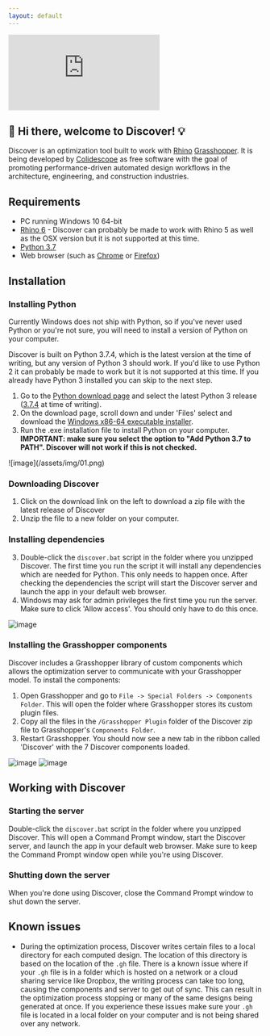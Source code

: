 ```yaml
---
layout: default
---
```

<div class="resp-container"><iframe class="resp-iframe" src="https://www.youtube.com/embed/tazRo4mMBm4" frameborder="0" allow="accelerometer; autoplay; encrypted-media; gyroscope; picture-in-picture" allowfullscreen></iframe></div>

## 👋 Hi there, welcome to Discover! 💡

Discover is an optimization tool built to work with [Rhino](https://rhino3d.com) [Grasshopper](http://grasshopper3d.com). It is being developed by [Colidescope](https://colidescope.com/) as free software with the goal of promoting performance-driven automated design workflows in the architecture, engineering, and construction industries.

## Requirements

- PC running Windows 10 64-bit
- [Rhino 6](https://www.rhino3d.com/download) - Discover can probably be made to work with Rhino 5 as well as the OSX version but it is not supported at this time.
- [Python 3.7](https://www.python.org/downloads/windows/)
- Web browser (such as [Chrome](https://www.google.com/chrome/b/) or [Firefox](https://www.mozilla.org/en-US/firefox/new/))

## Installation

### Installing Python

Currently Windows does not ship with Python, so if you've never used Python or you're not sure, you will need to install a version of Python on your computer. 

Discover is built on Python 3.7.4, which is the latest version at the time of writing, but any version of Python 3 should work. If you'd like to use Python 2 it can probably be made to work but it is not supported at this time. If you already have Python 3 installed you can skip to the next step.

1. Go to the [Python download page](https://www.python.org/downloads/windows/) and select the latest Python 3 release ([3.7.4](https://www.python.org/downloads/release/python-374/) at time of writing).
2. On the download page, scroll down and under 'Files' select and download the [Windows x86-64 executable installer](https://www.python.org/ftp/python/3.7.4/python-3.7.4-amd64.exe). 
3. Run the .exe installation file to install Python on your computer. **IMPORTANT: make sure you select the option to "Add Python 3.7 to PATH". Discover will not work if this is not checked.**

<div class="shadow-box">
![image](/assets/img/01.png)
</div>
 
### Downloading Discover

1. Click on the download link on the left to download a zip file with the latest release of Discover
2. Unzip the file to a new folder on your computer.

### Installing dependencies

3. Double-click the `discover.bat` script in the folder where you unzipped Discover. The first time you run the script it will install any dependencies which are needed for Python. This only needs to happen once. After checking the dependencies the script will start the Discover server and launch the app in your default web browser.
4. Windows may ask for admin privileges the first time you run the server. Make sure to click 'Allow access'. You should only have to do this once.

![image](/assets/img/02.png)

### Installing the Grasshopper components

Discover includes a Grasshopper library of custom components which allows the optimization server to communicate with your Grasshopper model. To install the components:

1. Open Grasshopper and go to `File -> Special Folders -> Components Folder`. This will open the folder where Grasshopper stores its custom plugin files.
2. Copy all the files in the `/Grasshopper Plugin` folder of the Discover zip file to Grasshopper's `Components Folder`. 
3. Restart Grasshopper. You should now see a new tab in the ribbon called 'Discover' with the 7 Discover components loaded.

![image](/assets/img/03.png)
![image](/assets/img/04.png)

## Working with Discover

### Starting the server

Double-click the `discover.bat` script in the folder where you unzipped Discover. This will open a Command Prompt window, start the Discover server, and launch the app in your default web browser. Make sure to keep the Command Prompt window open while you're using Discover.

### Shutting down the server

When you're done using Discover, close the Command Prompt window to shut down the server.

## Known issues

- During the optimization process, Discover writes certain files to a local directory for each computed design. The location of this directory is based on the location of the `.gh` file. There is a known issue where if your `.gh` file is in a folder which is hosted on a network or a cloud sharing service like Dropbox, the writing process can take too long, causing the components and server to get out of sync. This can result in the optimization process stopping or many of the same designs being generated at once. If you experience these issues make sure your `.gh` file is located in a local folder on your computer and is not being shared over any network.
